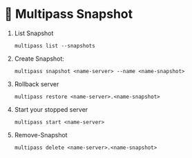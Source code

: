 # 🚀 Multipass Snapshot


1. List Snapshot

   ```
   multipass list --snapshots
   ```
2. Create Snapshot:
   ```
   multipass snapshot <name-server> --name <name-snapshot>
   ```
3. Rollback server
   ```
   multipass restore <name-server>.<name-snapshot>
   ```

4. Start your stopped server
   ```
   multipass start <name-server>
   ```

5. Remove-Snapshot
   ```
   multipass delete <name-server>.<name-snapshot>
   ```
